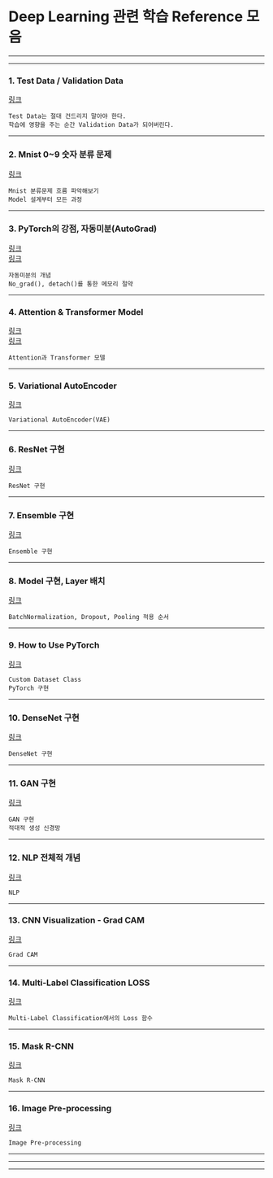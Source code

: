 # Deep Learning 관련 학습 Reference 모음
---
---

### 1. Test Data / Validation Data
[링크](https://www.youtube.com/watch?v=neAJ9eldUWM)   
~~~
Test Data는 절대 건드리지 말아야 한다.   
학습에 영향을 주는 순간 Validation Data가 되어버린다.
~~~

***

### 2. Mnist 0~9 숫자 분류 문제
[링크](https://skettee.github.io/post/neural_network_mnist/)   
~~~
Mnist 분류문제 흐름 파악해보기
Model 설계부터 모든 과정
~~~

***

### 3. PyTorch의 강점, 자동미분(AutoGrad)
[링크](https://tutorials.pytorch.kr/beginner/blitz/autograd_tutorial.html)   
[링크](https://green-late7.tistory.com/48)  
~~~
자동미분의 개념  
No_grad(), detach()를 통한 메모리 절약   
~~~

***

### 4. Attention & Transformer Model
[링크](https://wikidocs.net/22893)   
[링크](https://wikidocs.net/31379)   
~~~
Attention과 Transformer 모델
~~~

***

### 5. Variational AutoEncoder
[링크](https://ratsgo.github.io/generative%20model/2018/01/27/VAE/)   
~~~
Variational AutoEncoder(VAE)
~~~

***

### 6. ResNet 구현
[링크](https://wolfy.tistory.com/243)   
~~~
ResNet 구현
~~~

***

### 7. Ensemble 구현
[링크](https://leechamin.tistory.com/55)   
~~~
Ensemble 구현
~~~

***

### 8. Model 구현, Layer 배치
[링크](https://gaussian37.github.io/dl-concept-order_of_regularization_term/)   
~~~
BatchNormalization, Dropout, Pooling 적용 순서   
~~~

***

### 9. How to Use PyTorch
[링크](https://greeksharifa.github.io/pytorch/2018/11/10/pytorch-usage-03-How-to-Use-PyTorch/#cuda-use-gpu)   
~~~
Custom Dataset Class   
PyTorch 구현   
~~~

***

### 10. DenseNet 구현
[링크](https://wingnim.tistory.com/39)   
~~~
DenseNet 구현
~~~

***

### 11. GAN 구현
[링크](http://www.gisdeveloper.co.kr/?p=8660)   
~~~
GAN 구현   
적대적 생성 신경망   
~~~

***

### 12. NLP 전체적 개념
[링크](https://wikidocs.net/book/2155)   
~~~
NLP  
~~~

***

### 13. CNN Visualization - Grad CAM
[링크](https://www.secmem.org/blog/2020/01/17/gradcam/)   
~~~
Grad CAM
~~~

***

### 14. Multi-Label Classification LOSS
[링크](https://medium.com/platfarm/multi-label-classification-reduction-loss-f2cf27faa21b)   
~~~
Multi-Label Classification에서의 Loss 함수
~~~

***

### 15. Mask R-CNN
[링크](https://cdm98.tistory.com/33)   
~~~
Mask R-CNN
~~~

***

### 16. Image Pre-processing
[링크](https://towardsdatascience.com/image-pre-processing-c1aec0be3edf)   
~~~
Image Pre-processing
~~~

***
---
---
